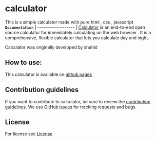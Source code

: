 # calculator
This is a simple calculator made with pure html , css , javascript
**`Documentation`** |
------------------- |
[Calculator](https://github.com/Shahid-coder/calculator) is an end-to-end open source calculator 
for immediately calculating on the web browser . It is a comprehensive, flexible calculator 
that lets you calculate day and night.

Calculator was originally developed by shahid

## How to use:
This calculator is available on [github pages](https://shahid-coder.github.io/calculator/)

## Contribution guidelines
If you want to contribute to calculator, be sure to review the
[contribution guidelines](CONTRIBUTING.md).
We use [GitHub issues](https://github.com/Shahid-coder/Shahid-flappy-bird/issues) for
tracking requests and bugs.
## License 
For license see [License](https://github.com/Shahid-coder/Shahid-flappy-bird/blob/main/LICENSE)
